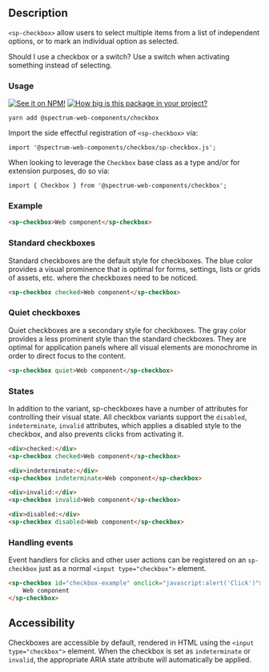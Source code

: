 ## Description

`<sp-checkbox>` allow users to select multiple items from a list of independent
options, or to mark an individual option as selected.

Should I use a checkbox or a switch? Use a switch when activating something
instead of selecting.

### Usage

[![See it on NPM!](https://img.shields.io/npm/v/@spectrum-web-components/checkbox?style=for-the-badge)](https://www.npmjs.com/package/@spectrum-web-components/checkbox)
[![How big is this package in your project?](https://img.shields.io/bundlephobia/minzip/@spectrum-web-components/checkbox?style=for-the-badge)](https://bundlephobia.com/result?p=@spectrum-web-components/checkbox)

```
yarn add @spectrum-web-components/checkbox
```

Import the side effectful registration of `<sp-checkbox>` via:

```
import '@spectrum-web-components/checkbox/sp-checkbox.js';
```

When looking to leverage the `Checkbox` base class as a type and/or for extension purposes, do so via:

```
import { Checkbox } from '@spectrum-web-components/checkbox';
```

### Example

<sp-icons-medium></sp-icons-medium>

```html
<sp-checkbox>Web component</sp-checkbox>
```

### Standard checkboxes

Standard checkboxes are the default style for checkboxes. The blue color
provides a visual prominence that is optimal for forms, settings, lists or grids
of assets, etc. where the checkboxes need to be noticed.

```html
<sp-checkbox checked>Web component</sp-checkbox>
```

### Quiet checkboxes

Quiet checkboxes are a secondary style for checkboxes. The gray color provides a
less prominent style than the standard checkboxes. They are optimal for
application panels where all visual elements are monochrome in order to direct
focus to the content.

```html
<sp-checkbox quiet>Web component</sp-checkbox>
```

### States

In addition to the variant, sp-checkboxes have a number of attributes for
controlling their visual state. All checkbox variants support the `disabled`,
`indeterminate`, `invalid` attributes, which applies a disabled style to the
checkbox, and also prevents clicks from activating it.

```html
<div>checked:</div>
<sp-checkbox checked>Web component</sp-checkbox>

<div>indeterminate:</div>
<sp-checkbox indeterminate>Web component</sp-checkbox>

<div>invalid:</div>
<sp-checkbox invalid>Web component</sp-checkbox>

<div>disabled:</div>
<sp-checkbox disabled>Web component</sp-checkbox>
```

### Handling events

Event handlers for clicks and other user actions can be registered on an `sp-checkbox` just as a normal `<input type="checkbox">` element.

```html
<sp-checkbox id="checkbox-example" onclick="javascript:alert('Click')">
    Web component
</sp-checkbox>
```

## Accessibility

Checkboxes are accessible by default, rendered in HTML using the `<input type="checkbox">` element. When the checkbox is set as `indeterminate` or
`invalid`, the appropriate ARIA state attribute will automatically be applied.
